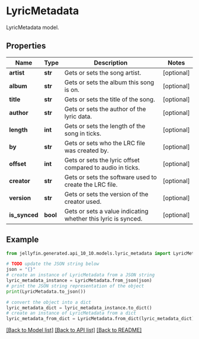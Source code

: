 # LyricMetadata

LyricMetadata model.

## Properties

Name | Type | Description | Notes
------------ | ------------- | ------------- | -------------
**artist** | **str** | Gets or sets the song artist. | [optional] 
**album** | **str** | Gets or sets the album this song is on. | [optional] 
**title** | **str** | Gets or sets the title of the song. | [optional] 
**author** | **str** | Gets or sets the author of the lyric data. | [optional] 
**length** | **int** | Gets or sets the length of the song in ticks. | [optional] 
**by** | **str** | Gets or sets who the LRC file was created by. | [optional] 
**offset** | **int** | Gets or sets the lyric offset compared to audio in ticks. | [optional] 
**creator** | **str** | Gets or sets the software used to create the LRC file. | [optional] 
**version** | **str** | Gets or sets the version of the creator used. | [optional] 
**is_synced** | **bool** | Gets or sets a value indicating whether this lyric is synced. | [optional] 

## Example

```python
from jellyfin.generated.api_10_10.models.lyric_metadata import LyricMetadata

# TODO update the JSON string below
json = "{}"
# create an instance of LyricMetadata from a JSON string
lyric_metadata_instance = LyricMetadata.from_json(json)
# print the JSON string representation of the object
print(LyricMetadata.to_json())

# convert the object into a dict
lyric_metadata_dict = lyric_metadata_instance.to_dict()
# create an instance of LyricMetadata from a dict
lyric_metadata_from_dict = LyricMetadata.from_dict(lyric_metadata_dict)
```
[[Back to Model list]](../README.md#documentation-for-models) [[Back to API list]](../README.md#documentation-for-api-endpoints) [[Back to README]](../README.md)


